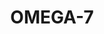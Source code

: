 ---
pid: LLP488
title: OMEGA-7
location_transcription: In Philadelphia - at GameStop
zipcode: 
outside_phl: 
neighborhood: 
age: '14'
age_range: 13-19
instagram: 
image_file_name: LLP_488.jpg
proposal_transcription: PS4 best
topic: Pop Culture,Technology
topic_summary: 0, 0
type: Sculpture Statue
keywords_other: ps4, video games, god of war
credit: 'snik_777 #Anime4L'
image_labels: 
twitter: 
facebook: 
permalink: "/monuments/llp488/"
layout: item-page
---